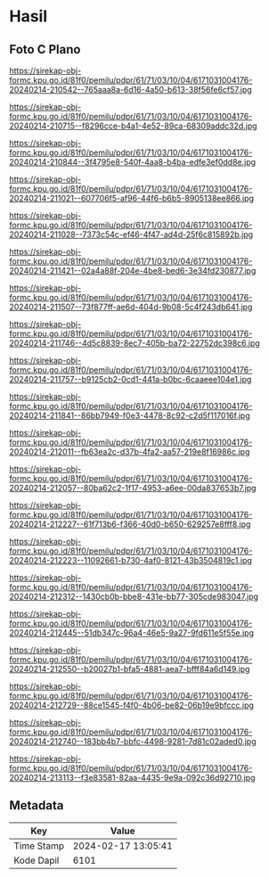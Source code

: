 # Hasil

## Foto C Plano

https://sirekap-obj-formc.kpu.go.id/81f0/pemilu/pdpr/61/71/03/10/04/6171031004176-20240214-210542--765aaa8a-6d16-4a50-b613-38f56fe6cf57.jpg

https://sirekap-obj-formc.kpu.go.id/81f0/pemilu/pdpr/61/71/03/10/04/6171031004176-20240214-210715--f8296cce-b4a1-4e52-89ca-68309addc32d.jpg

https://sirekap-obj-formc.kpu.go.id/81f0/pemilu/pdpr/61/71/03/10/04/6171031004176-20240214-210844--3f4795e8-540f-4aa8-b4ba-edfe3ef0dd8e.jpg

https://sirekap-obj-formc.kpu.go.id/81f0/pemilu/pdpr/61/71/03/10/04/6171031004176-20240214-211021--607706f5-af96-44f6-b6b5-8905138ee866.jpg

https://sirekap-obj-formc.kpu.go.id/81f0/pemilu/pdpr/61/71/03/10/04/6171031004176-20240214-211028--7373c54c-ef46-4f47-ad4d-25f6c815892b.jpg

https://sirekap-obj-formc.kpu.go.id/81f0/pemilu/pdpr/61/71/03/10/04/6171031004176-20240214-211421--02a4a88f-204e-4be8-bed6-3e34fd230877.jpg

https://sirekap-obj-formc.kpu.go.id/81f0/pemilu/pdpr/61/71/03/10/04/6171031004176-20240214-211507--73f877ff-ae6d-404d-9b08-5c4f243db641.jpg

https://sirekap-obj-formc.kpu.go.id/81f0/pemilu/pdpr/61/71/03/10/04/6171031004176-20240214-211746--4d5c8839-8ec7-405b-ba72-22752dc398c6.jpg

https://sirekap-obj-formc.kpu.go.id/81f0/pemilu/pdpr/61/71/03/10/04/6171031004176-20240214-211757--b9125cb2-0cd1-441a-b0bc-6caaeee104e1.jpg

https://sirekap-obj-formc.kpu.go.id/81f0/pemilu/pdpr/61/71/03/10/04/6171031004176-20240214-211841--86bb7949-f0e3-4478-8c92-c2d5f117016f.jpg

https://sirekap-obj-formc.kpu.go.id/81f0/pemilu/pdpr/61/71/03/10/04/6171031004176-20240214-212011--fb63ea2c-d37b-4fa2-aa57-219e8f16986c.jpg

https://sirekap-obj-formc.kpu.go.id/81f0/pemilu/pdpr/61/71/03/10/04/6171031004176-20240214-212057--80ba62c2-1f17-4953-a6ee-00da837653b7.jpg

https://sirekap-obj-formc.kpu.go.id/81f0/pemilu/pdpr/61/71/03/10/04/6171031004176-20240214-212227--61f713b6-f366-40d0-b650-629257e8fff8.jpg

https://sirekap-obj-formc.kpu.go.id/81f0/pemilu/pdpr/61/71/03/10/04/6171031004176-20240214-212223--11092661-b730-4af0-8121-43b3504819c1.jpg

https://sirekap-obj-formc.kpu.go.id/81f0/pemilu/pdpr/61/71/03/10/04/6171031004176-20240214-212312--1430cb0b-bbe8-431e-bb77-305cde983047.jpg

https://sirekap-obj-formc.kpu.go.id/81f0/pemilu/pdpr/61/71/03/10/04/6171031004176-20240214-212445--51db347c-96a4-46e5-9a27-9fd611e5f55e.jpg

https://sirekap-obj-formc.kpu.go.id/81f0/pemilu/pdpr/61/71/03/10/04/6171031004176-20240214-212550--b20027b1-bfa5-4881-aea7-bfff84a6d149.jpg

https://sirekap-obj-formc.kpu.go.id/81f0/pemilu/pdpr/61/71/03/10/04/6171031004176-20240214-212729--88ce1545-f4f0-4b06-be82-06b19e9bfccc.jpg

https://sirekap-obj-formc.kpu.go.id/81f0/pemilu/pdpr/61/71/03/10/04/6171031004176-20240214-212740--183bb4b7-bbfc-4498-9281-7d81c02aded0.jpg

https://sirekap-obj-formc.kpu.go.id/81f0/pemilu/pdpr/61/71/03/10/04/6171031004176-20240214-213113--f3e83581-82aa-4435-9e9a-092c36d92710.jpg


## Metadata

| Key        | Value               |
| ---------- | ------------------- |
| Time Stamp | 2024-02-17 13:05:41 |
| Kode Dapil | 6101                |



